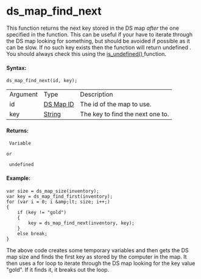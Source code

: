 # ds_map_find_next

This function returns the next key stored in the DS map *after* the one
specified in the function. This can be useful if your have to iterate
through the DS map looking for something, but should be avoided if
possible as it can be slow. If no such key exists then the function will
return undefined . You should always check this using the [
is_undefined() ](../../Variable_Functions/is_undefined) function.

#### Syntax:

``` gml
ds_map_find_next(id, key);
```

|          |                                                                                                          |                                  |
|----------|----------------------------------------------------------------------------------------------------------|----------------------------------|
| Argument | Type                                                                                                     | Description                      |
| id       |  [DS Map ID](../../../../../GameMaker_Language/GML_Reference/Data_Structures/DS_Maps/ds_map_create)  | The id of the map to use.        |
| key      |  [String](../../../../../GameMaker_Language/GML_Overview/Data_Types)                                 | The key to find the next one to. |

#### Returns:

``` gml
 Variable

or

 undefined
```

#### Example:

``` gml
var size = ds_map_size(inventory);
var key = ds_map_find_first(inventory);
for (var i = 0; i &amp;lt; size; i++;)
{
    if (key != "gold")
    {
        key = ds_map_find_next(inventory, key);
    }
    else break;
}
```

The above code creates some temporary variables and then gets the DS
map size and finds the first key as stored by the computer in the map.
It then uses a for loop to iterate through the DS map looking for the
key value "gold". If it finds it, it breaks out the loop.
